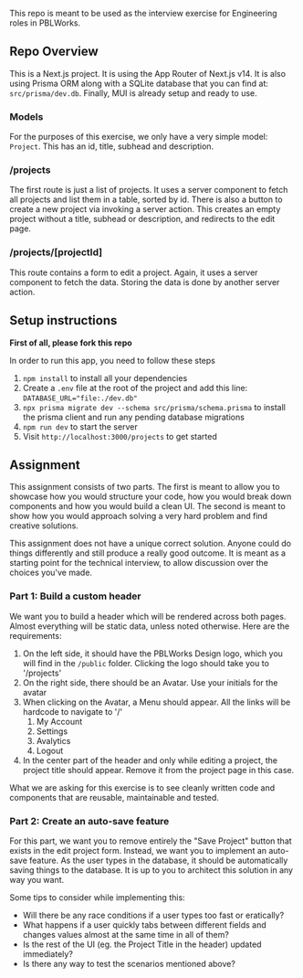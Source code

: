 This repo is meant to be used as the interview exercise for Engineering roles in PBLWorks.

## Repo Overview

This is a Next.js project. It is using the App Router of Next.js v14. It is also using Prisma ORM along with a SQLite database that you can find at: `src/prisma/dev.db`. Finally, MUI is already setup and ready to use.

### Models

For the purposes of this exercise, we only have a very simple model: `Project`. This has an id, title, subhead and description.

### /projects

The first route is just a list of projects. It uses a server component to fetch all projects and list them in a table, sorted by id. There is also a button to create a new project via invoking a server action. This creates an empty project without a title, subhead or description, and redirects to the edit page.

### /projects/\[projectId\]

This route contains a form to edit a project. Again, it uses a server component to fetch the data. Storing the data is done by another server action.

## Setup instructions

**First of all, please fork this repo**

In order to run this app, you need to follow these steps

1. `npm install` to install all your dependencies
2. Create a `.env` file at the root of the project and add this line: `DATABASE_URL="file:./dev.db"`
3. `npx prisma migrate dev --schema src/prisma/schema.prisma` to install the prisma client and run any pending database migrations
4. `npm run dev` to start the server
5. Visit `http://localhost:3000/projects` to get started

## Assignment

This assignment consists of two parts. The first is meant to allow you to showcase how you would structure your code, how you would break down components and how you would build a clean UI. The second is meant to show how you would approach solving a very hard problem and find creative solutions.

This assignment does not have a unique correct solution. Anyone could do things differently and still produce a really good outcome. It is meant as a starting point for the technical interview, to allow discussion over the choices you've made.

### Part 1: Build a custom header

We want you to build a header which will be rendered across both pages. Almost everything will be static data, unless noted otherwise. Here are the requirements:

1. On the left side, it should have the PBLWorks Design logo, which you will find in the `/public` folder. Clicking the logo should take you to '/projects'
2. On the right side, there should be an Avatar. Use your initials for the avatar
3. When clicking on the Avatar, a Menu should appear. All the links will be hardcode to navigate to '/'
   1. My Account
   2. Settings
   3. Avalytics
   4. Logout
4. In the center part of the header and only while editing a project, the project title should appear. Remove it from the project page in this case.

What we are asking for this exercise is to see cleanly written code and components that are reusable, maintainable and tested.

### Part 2: Create an auto-save feature

For this part, we want you to remove entirely the "Save Project" button that exists in the edit project form. Instead, we want you to implement an auto-save feature. As the user types in the database, it should be automatically saving things to the database. It is up to you to architect this solution in any way you want.

Some tips to consider while implementing this:

- Will there be any race conditions if a user types too fast or eratically?
- What happens if a user quickly tabs between different fields and changes values almost at the same time in all of them?
- Is the rest of the UI (eg. the Project Title in the header) updated immediately?
- Is there any way to test the scenarios mentioned above?
